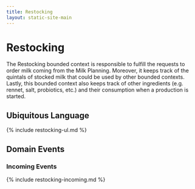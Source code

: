 ```yaml
---
title: Restocking
layout: static-site-main
---
```


# Restocking

The Restocking bounded context is responsible to fulfill the requests to order
milk coming from the Milk Planning.
Moreover, it keeps track of the quintals of stocked milk that could be used by
other bounded contexts.
Lastly, this bounded context also keeps track of other ingredients (e.g. rennet,
salt, probiotics, etc.) and their consumption when a production is started.

## Ubiquitous Language

{% include restocking-ul.md %}

## Domain Events

### Incoming Events

{% include restocking-incoming.md %}
